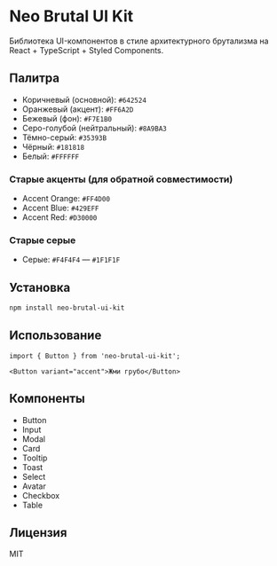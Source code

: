 # Neo Brutal UI Kit

Библиотека UI-компонентов в стиле архитектурного брутализма на React + TypeScript + Styled Components.

## Палитра
- Коричневый (основной): `#642524`
- Оранжевый (акцент): `#FF6A2D`
- Бежевый (фон): `#F7E1B0`
- Серо-голубой (нейтральный): `#8A9BA3`
- Тёмно-серый: `#35393B`
- Чёрный: `#181818`
- Белый: `#FFFFFF`

### Старые акценты (для обратной совместимости)
- Accent Orange: `#FF4D00`
- Accent Blue: `#429EFF`
- Accent Red: `#D30000`

### Старые серые
- Серые: `#F4F4F4` — `#1F1F1F`

## Установка
```bash
npm install neo-brutal-ui-kit
```

## Использование
```tsx
import { Button } from 'neo-brutal-ui-kit';

<Button variant="accent">Жми грубо</Button>
```

## Компоненты
- Button
- Input
- Modal
- Card
- Tooltip
- Toast
- Select
- Avatar
- Checkbox
- Table

## Лицензия
MIT
